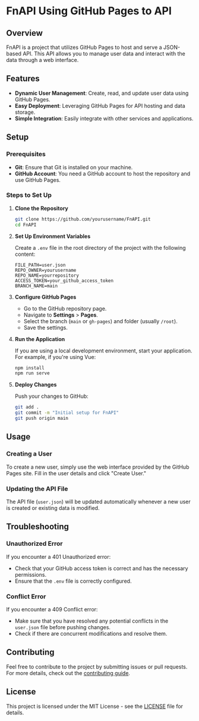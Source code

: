 # FnAPI Using GitHub Pages to API

## Overview

FnAPI is a project that utilizes GitHub Pages to host and serve a JSON-based API. This API allows you to manage user data and interact with the data through a web interface.

## Features

- **Dynamic User Management**: Create, read, and update user data using GitHub Pages.
- **Easy Deployment**: Leveraging GitHub Pages for API hosting and data storage.
- **Simple Integration**: Easily integrate with other services and applications.

## Setup

### Prerequisites

- **Git**: Ensure that Git is installed on your machine.
- **GitHub Account**: You need a GitHub account to host the repository and use GitHub Pages.

### Steps to Set Up

1. **Clone the Repository**

   ```bash
   git clone https://github.com/yourusername/FnAPI.git
   cd FnAPI
   ```

2. **Set Up Environment Variables**

   Create a `.env` file in the root directory of the project with the following content:

   ```env
   FILE_PATH=user.json
   REPO_OWNER=yourusername
   REPO_NAME=yourrepository
   ACCESS_TOKEN=your_github_access_token
   BRANCH_NAME=main
   ```

3. **Configure GitHub Pages**

   - Go to the GitHub repository page.
   - Navigate to **Settings** > **Pages**.
   - Select the branch (`main` or `gh-pages`) and folder (usually `/root`).
   - Save the settings.

4. **Run the Application**

   If you are using a local development environment, start your application. For example, if you're using Vue:

   ```bash
   npm install
   npm run serve
   ```

5. **Deploy Changes**

   Push your changes to GitHub:

   ```bash
   git add .
   git commit -m "Initial setup for FnAPI"
   git push origin main
   ```

## Usage

### Creating a User

To create a new user, simply use the web interface provided by the GitHub Pages site. Fill in the user details and click "Create User."

### Updating the API File

The API file (`user.json`) will be updated automatically whenever a new user is created or existing data is modified.

## Troubleshooting

### Unauthorized Error

If you encounter a 401 Unauthorized error:

- Check that your GitHub access token is correct and has the necessary permissions.
- Ensure that the `.env` file is correctly configured.

### Conflict Error

If you encounter a 409 Conflict error:

- Make sure that you have resolved any potential conflicts in the `user.json` file before pushing changes.
- Check if there are concurrent modifications and resolve them.

## Contributing

Feel free to contribute to the project by submitting issues or pull requests. For more details, check out the [contributing guide](CONTRIBUTING.md).

## License

This project is licensed under the MIT License - see the [LICENSE](LICENSE) file for details.
